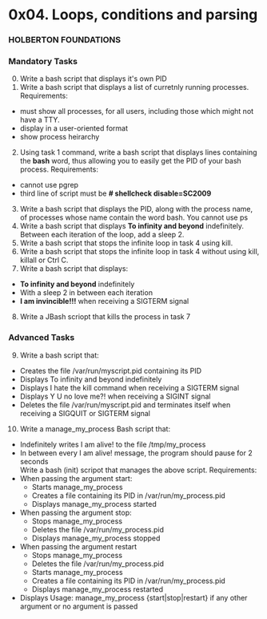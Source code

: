 # 0x04. Loops, conditions and parsing
### HOLBERTON FOUNDATIONS

### Mandatory Tasks
0. Write a bash script that displays it's own PID
1. Write a bash script that displays a list of curretnly running processes. Requirements:
  - must show all processes, for all users, including those which might not have a TTY.
  - display in a user-oriented format
  - show process heirarchy
2. Using task 1 command, write a bash script that displays lines containing the **__bash__** word, thus allowing you to easily get the PID of your bash process. Requirements:
  - cannot use pgrep
  - third line of script must be **# shellcheck disable=SC2009**
3. Write a bash script that displays the PID, along with the process name, of processes whose name contain the word bash. You cannot use ps
4. Write a bash script that displays **To infinity and beyond** indefinitely. Between each iteration of the loop, add a sleep 2.
5. Write a bash script that stops the infinite loop in task 4 using kill.
6. Write a bash script that stops the infinite loop in task 4 without using kill, killall or Ctrl C.
7. Write a bash script that displays:
  - **__To infinity and beyond__** indefinitely
  - With a sleep 2 in between each iteration
  - **__I am invincible!!!__** when receiving a SIGTERM signal
8. Write a JBash scriopt that kills the process in task 7

### Advanced Tasks
9. Write a bash script that:
  - Creates the file /var/run/myscript.pid containing its PID
  - Displays To infinity and beyond indefinitely
  - Displays I hate the kill command when receiving a SIGTERM signal
  - Displays Y U no love me?! when receiving a SIGINT signal
  - Deletes the file /var/run/myscript.pid and terminates itself when receiving a SIGQUIT or SIGTERM signal
10. Write a manage_my_process Bash script that:
  - Indefinitely writes I am alive! to the file /tmp/my_process
  - In between every I am alive! message, the program should pause for 2 seconds  
   Write a bash (init) scripot that manages the above script. Requirements:
  - When passing the argument start:  
     - Starts manage_my_process
     - Creates a file containing its PID in /var/run/my_process.pid
     - Displays manage_my_process started
  - When passing the argument stop:
     - Stops manage_my_process
     - Deletes the file /var/run/my_process.pid
     - Displays manage_my_process stopped
  - When passing the argument restart
     - Stops manage_my_process
     - Deletes the file /var/run/my_process.pid
     - Starts manage_my_process
     - Creates a file containing its PID in /var/run/my_process.pid
     - Displays manage_my_process restarted
  - Displays Usage: manage_my_process {start|stop|restart} if any other argument or no argument is passed